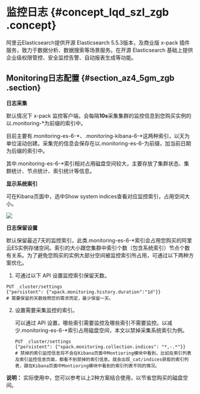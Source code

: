 # 监控日志 {#concept_lqd_szl_zgb .concept}

阿里云Elasticsearch提供开源 Elasticsearch 5.5.3版本，及商业版 x-pack 插件服务，致力于数据分析、数据搜索等场景服务。在开源 Elasticsearch 基础上提供企业级权限管控、安全监控告警、自动报表生成等功能。

## Monitoring日志配置 {#section_az4_5gm_zgb .section}

**日志采集**

默认情况下 x-pack 监控客户端，会每隔**10s**采集集群的监控信息到您购买实例的以.monitoring-\*为前缀的索引中。

目前主要有.monitoring-es-6-\*、.monitoring-kibana-6-\*这两种索引，以天为单位滚动创建。采集完的信息会保存在以.monitoring-es-6-为前缀，加当前日期为后缀的索引中。

其中.monitoring-es-6-\*索引相对占用磁盘空间较大，主要存放了集群状态、集群统计、节点统计、索引统计等信息。

**显示系统索引**

可在Kibana页面中，选中Show system indices查看对应监控索引，占用空间大小。

![](http://static-aliyun-doc.oss-cn-hangzhou.aliyuncs.com/assets/img/134323/155358139040012_zh-CN.png)

**日志保留设置**

默认保留最近7天的监控索引，此类.monitoring-es-6-\*索引会占用您购买的阿里云ES实例存储空间。索引的大小跟您集群中索引个数（包含系统索引）节点个数有关系。为了避免您购买的实例大部分空间被监控索引所占用，可通过以下两种方案优化。

1.  可通过以下 API 设置监控索引保留天数。

```
PUT _cluster/settings
{"persistent": {"xpack.monitoring.history.duration":"1d"}}
# 需要保留的天数按照您的需求而定，最少保留一天。
```

2.  设置需要采集监控的索引。

    可以通过 API 设置，哪些索引需要监控及哪些索引不需要监控。以减少.monitoring-es-6-\*索引占用磁盘空间，本文以禁掉采集系统索引为例。

    ```
    PUT _cluster/settings
    {"persistent": {"xpack.monitoring.collection.indices": "*,-.*"}}
    # 禁掉的索引监控信息将不会在Kibana页面中Montioring模块中看到，比如在索引列表及索引监控信息页面，都看不到禁掉的索引信息。就会出现_cat/indices获取的索引列表，跟在Kibana页面中Montioring模块中看到的索引列表不同的情况。
    ```


**说明：** 实际使用中，您可以参考以上2种方案结合使用，以节省您购买的磁盘空间。

